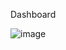 Dashboard

![image](https://github.com/user-attachments/assets/90ec1a46-93bc-4791-a506-42303463b032)

